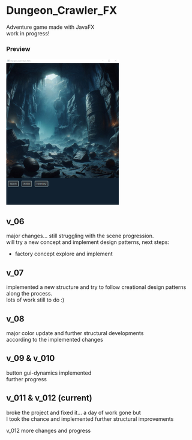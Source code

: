 # Dungeon_Crawler_FX
Adventure game made with JavaFX  
work in progress!  
  
### Preview
<img src="images/preview.png" alt="Preview-picture of the main-window" width="300px" height="auto">

  
## v_06  
major changes... still struggling with the scene progression.  
will try a new concept and implement design patterns, next steps:  
- factory concept explore and implement  
  
## v_07  
implemented a new structure and try to follow creational design patterns along the process.   
lots of work still to do :)  
  
## v_08  
major color update and further structural developments  
according to the implemented changes  
   
## v_09 & v_010
button gui-dynamics implemented   
further progress  
    
## v_011 & v_012  (current)
broke the project and fixed it... a day of work gone but   
I took the chance and implemented further structural improvements   
  
v_012 more changes and progress  
    


